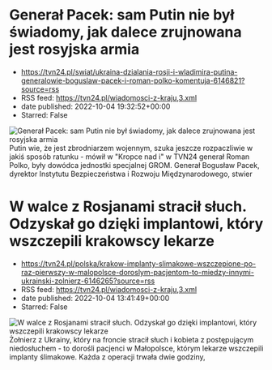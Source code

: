 # Generał Pacek: sam Putin nie był świadomy, jak dalece zrujnowana jest rosyjska armia
 - https://tvn24.pl/swiat/ukraina-dzialania-rosji-i-wladimira-putina-generalowie-boguslaw-pacek-i-roman-polko-komentuja-6146821?source=rss
 - RSS feed: https://tvn24.pl/wiadomosci-z-kraju,3.xml
 - date published: 2022-10-04 19:32:52+00:00
 - Starred: False

<img alt="Generał Pacek: sam Putin nie był świadomy, jak dalece zrujnowana jest rosyjska armia" src="https://tvn24.pl/najnowsze/cdn-zdjecie-qfctva-siergiej-szojgu-i-wladimir-putin-6086359/alternates/LANDSCAPE_1280" />
    Putin wie, że jest zbrodniarzem wojennym, szuka jeszcze rozpaczliwie w jakiś sposób ratunku - mówił w "Kropce nad i" w TVN24 generał Roman Polko, były dowódca jednostki specjalnej GROM. Generał Bogusław Pacek, dyrektor Instytutu Bezpieczeństwa i Rozwoju Międzynarodowego, stwier

# W walce z Rosjanami stracił słuch. Odzyskał go dzięki implantowi, który wszczepili krakowscy lekarze
 - https://tvn24.pl/polska/krakow-implanty-slimakowe-wszczepione-po-raz-pierwszy-w-malopolsce-doroslym-pacjentom-to-miedzy-innymi-ukrainski-zolnierz-6146265?source=rss
 - RSS feed: https://tvn24.pl/wiadomosci-z-kraju,3.xml
 - date published: 2022-10-04 13:41:49+00:00
 - Starred: False

<img alt="W walce z Rosjanami stracił słuch. Odzyskał go dzięki implantowi, który wszczepili krakowscy lekarze" src="https://tvn24.pl/najnowsze/cdn-zdjecie-07qyyl-pierwsza-w-malopolsce-operacja-wszczepienia-implantu-slimakowego-u-doroslego-pacjenta-6146131/alternates/LANDSCAPE_1280" />
    Żołnierz z Ukrainy, który na froncie stracił słuch i kobieta z postępującym niedosłuchem - to dorośli pacjenci w Małopolsce, którym lekarze wszczepili implanty ślimakowe. Każda z operacji trwała dwie godziny, 
